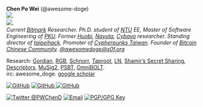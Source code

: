 **Chen Po Wei** (@awesome-doge)    
![](https://gpvc.arturio.dev/awesome-doge).  
![](https://github-readme-stats.vercel.app/api?username=awesome-doge).   
*Current [Bitmark](https://bitmark.com/) Researcher. Ph.D. student of [NTU](https://www.ntu.edu.tw/) EE, Master of Software Engineering of [PKU](https://www.pku.edu.cn/). Former [Huobi](https://www.huobi.com/), [Nayuta](https://nayuta.co/), [Cybavo](https://www.cybavo.com/)
 researcher. Standing director of [taipeihack](https://taipeihack.org/). Promoter of [Cypherpunks Taiwan](https://cypherpunks-core.github.io/). Founder of [Bitcoin Chinese Community](https://www.facebook.com/groups/bitcoin.tw).  [@awesomedoge@x0f.org](https://x0f.org/web/accounts/86067)*

Research: [Gordian](https://github.com/BlockchainCommons/Gordian), [RGB](https://github.com/rgb-org/rgb-core), [Schnorr](https://github.com/BlockchainCommons/bc-shamir), [Taproot](https://en.bitcoin.it/wiki/BIP_0341), [LN](https://github.com/lightningnetwork/lnd), [Shamir’s Secret Sharing](), [Descriptors](https://github.com/bitcoin/bitcoin/blob/master/doc/descriptors.md), [MuSig2](https://medium.com/blockstream/musig2-simple-two-round-schnorr-multisignatures-bf9582e99295), [PSBT](https://github.com/bitcoin/bips/blob/master/bip-0174.mediawiki), [OmniBOLT](https://github.com/omnilaboratory/OmniBOLT-spec).    
irc: awesome_doge. [google scholar](https://scholar.google.com/citations?user=EnABNZwAAAAJ)

<a href="https://github.com/awesome-doge"><img src="https://img.shields.io/github/followers/awesome-doge.svg?label=@awesome-doge&style=social" alt="GitHub"></a> <a href="https://github.com/BlockchainCommons"><img src="https://img.shields.io/badge/BlockchainCommons--Github?style=social&logo=github" alt="GitHub"> <a href="https://github.com/bitcoin"><img src="https://img.shields.io/badge/bitcoin--Github?style=social&logo=github" alt="GitHub"> 

<a href="https://twitter.com/PWChenD" rel="me"> <img src="https://img.shields.io/twitter/follow/PWChenD?label=@PWChenD&style=social" alt="Twitter @PWChenD"></a> <a href="mailto:chenpowei@bitmark.com"><img src="https://img.shields.io/badge/email--email?logo=mail.ru&style=social&link&logoColor=000000?link=mailto%3AChristopherA@LifeWithAlacrity.com?link=mailto%3AChristopherA@LifeWithAlacrity.com" alt="Email"></a> <a rel="pgpkey" href="https://gist.github.com/awesome-doge/4b3f697a4611ef21247629e98765eb19"><img src="https://img.shields.io/badge/PGP_key--PGP_key?logo=protonmail&style=social&logoColor=000000?link=https%3A%2F%2Fgithub.com%2Fchristophera.gpg?link=https%3A%2F%2Fgithub.com%2Fchristophera.gpg" alt="PGP/GPG Key"></a>   
